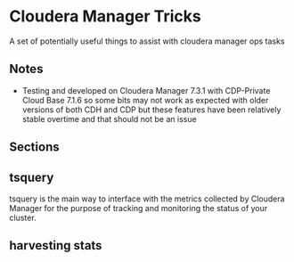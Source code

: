 # Cloudera Manager Tricks

A set of potentially useful things to assist with cloudera manager ops tasks

## Notes

- Testing and developed on Cloudera Manager 7.3.1 with CDP-Private Cloud Base 7.1.6 so some bits may not work as expected with older versions of both CDH and CDP but these features have been relatively stable overtime and that should not be an issue

## Sections

## tsquery

tsquery is the main way to interface with the metrics collected by Cloudera Manager for the purpose of tracking and monitoring the status of your cluster.

## harvesting stats
